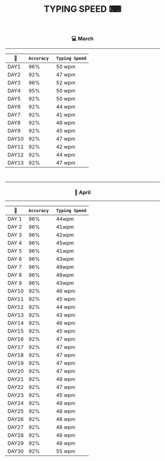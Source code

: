 
# <p align="center"> TYPING SPEED ⌨ </p>

 
 </br>
 

 
### <p align="center"> 💻 March </p>
    

 
 

-------------------------------------------------------------------------------------------------------------------------

|  📆  | `Accuracy `| `Typing Speed` |  
|------|----------|---------------| 
| DAY1| 96% |50 wpm
| DAY2| 92% |47 wpm
| DAY3| 96% |52 wpm
| DAY4| 95% |50 wpm
| DAY5| 92% |50 wpm
| DAY6| 92% |44 wpm
| DAY7| 92% |41 wpm
| DAY8| 92% |48 wpm
| DAY9| 92% |45 wpm
| DAY10| 92% |47 wpm
| DAY11| 92% |42 wpm
| DAY12| 92% |44 wpm
| DAY13| 92% |47 wpm






 </br>

 
-------------------------------------------------------------------------------------------------------------------------

### <p align="center"> 📸 April </p>



-------------------------------------------------------------------------------------------------------------------------

|  📅  | `Accuracy `| `Typing Speed` | 
|------|----------|---------------|  
| DAY 1| 96% |44wpm
| DAY 2| 96% |41wpm
| DAY 3| 96% |42wpm
| DAY 4| 96% |45wpm
| DAY 5| 96% |41wpm
| DAY 6| 96% |43wpm
| DAY 7| 96% |49wpm
| DAY 8| 96% |48wpm
| DAY 9| 96% |43wpm
| DAY10| 92% |46 wpm
| DAY11| 92% |45 wpm
| DAY12| 92% |44 wpm
| DAY13| 92% |43 wpm
| DAY14| 92% |46 wpm
| DAY15| 92% |45 wpm
| DAY16 | 92% |47 wpm
| DAY17| 92% |47 wpm
| DAY18| 92% |47 wpm
| DAY19| 92% |47 wpm
| DAY20| 92% |47 wpm
| DAY21| 92% |48 wpm
| DAY22| 92% |47 wpm
| DAY23| 92% |45 wpm
| DAY24| 92% |48 wpm
| DAY25| 92% |48 wpm
| DAY26| 92% |48 wpm
| DAY27| 92% |48 wpm
| DAY28| 92% |48 wpm
| DAY29| 92% |48 wpm
| DAY30| 92% |55 wpm




 </br>
